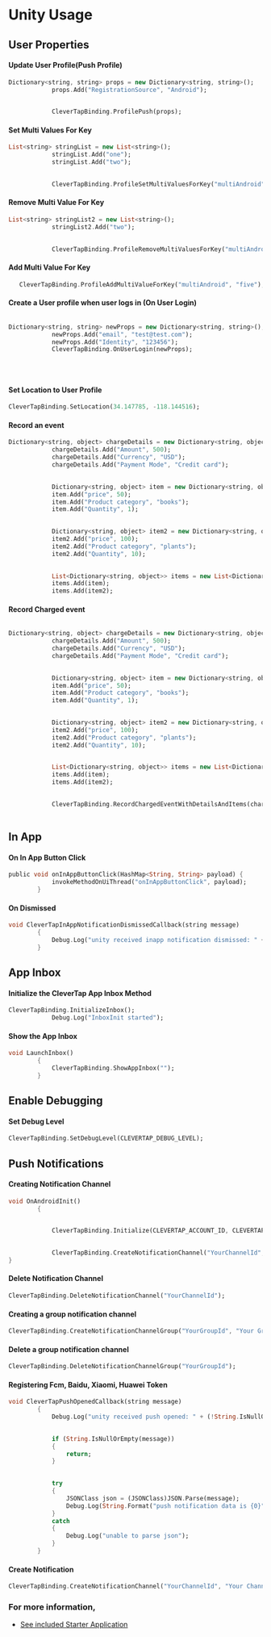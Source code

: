 # Unity Usage


## User Properties

#### Update User Profile(Push Profile)
```Dart
Dictionary<string, string> props = new Dictionary<string, string>();
	        props.Add("RegistrationSource", "Android");
	

	        CleverTapBinding.ProfilePush(props);

```
#### Set Multi Values For Key 
``` Dart
List<string> stringList = new List<string>();
	        stringList.Add("one");
	        stringList.Add("two");
	

	        CleverTapBinding.ProfileSetMultiValuesForKey("multiAndroid", stringList);

```
#### Remove Multi Value For Key 
```Dart
List<string> stringList2 = new List<string>();
	        stringList2.Add("two");
	

	        CleverTapBinding.ProfileRemoveMultiValuesForKey("multiAndroid", stringList2);
```
#### Add Multi Value For Key
```Dart
   CleverTapBinding.ProfileAddMultiValueForKey("multiAndroid", "five");
```
#### Create a User profile when user logs in (On User Login)
```Dart

Dictionary<string, string> newProps = new Dictionary<string, string>();
	        newProps.Add("email", "test@test.com");
	        newProps.Add("Identity", "123456");
	        CleverTapBinding.OnUserLogin(newProps);
	

	

```
#### Set Location to User Profile
```Dart
CleverTapBinding.SetLocation(34.147785, -118.144516);
```
#### Record an event  
```Dart
Dictionary<string, object> chargeDetails = new Dictionary<string, object>();
	        chargeDetails.Add("Amount", 500);
	        chargeDetails.Add("Currency", "USD");
	        chargeDetails.Add("Payment Mode", "Credit card");
	

	        Dictionary<string, object> item = new Dictionary<string, object>();
	        item.Add("price", 50);
	        item.Add("Product category", "books");
	        item.Add("Quantity", 1);
	

	        Dictionary<string, object> item2 = new Dictionary<string, object>();
	        item2.Add("price", 100);
	        item2.Add("Product category", "plants");
	        item2.Add("Quantity", 10);
	

	        List<Dictionary<string, object>> items = new List<Dictionary<string, object>>();
	        items.Add(item);
	        items.Add(item2);

```
#### Record Charged event
```Dart

Dictionary<string, object> chargeDetails = new Dictionary<string, object>();
	        chargeDetails.Add("Amount", 500);
	        chargeDetails.Add("Currency", "USD");
	        chargeDetails.Add("Payment Mode", "Credit card");
	

	        Dictionary<string, object> item = new Dictionary<string, object>();
	        item.Add("price", 50);
	        item.Add("Product category", "books");
	        item.Add("Quantity", 1);
	

	        Dictionary<string, object> item2 = new Dictionary<string, object>();
	        item2.Add("price", 100);
	        item2.Add("Product category", "plants");
	        item2.Add("Quantity", 10);
	

	        List<Dictionary<string, object>> items = new List<Dictionary<string, object>>();
	        items.Add(item);
	        items.Add(item2);
	

	        CleverTapBinding.RecordChargedEventWithDetailsAndItems(chargeDetails, items);
	
```
## In App
#### On In App Button Click
```Dart
public void onInAppButtonClick(HashMap<String, String> payload) {
	        invokeMethodOnUiThread("onInAppButtonClick", payload);
	    }
```
#### On Dismissed
```Dart
void CleverTapInAppNotificationDismissedCallback(string message)
	    {
	        Debug.Log("unity received inapp notification dismissed: " + (!String.IsNullOrEmpty(message) ? message : "NULL"));
	    }
```
## App Inbox
#### Initialize the CleverTap App Inbox Method
```Dart
CleverTapBinding.InitializeInbox();
	        Debug.Log("InboxInit started");

```
#### Show the App Inbox
```Dart
void LaunchInbox()
	    {
	        CleverTapBinding.ShowAppInbox("");
	    }
 ```
## Enable Debugging
#### Set Debug Level
```Dart
CleverTapBinding.SetDebugLevel(CLEVERTAP_DEBUG_LEVEL);
```
## Push Notifications
#### Creating Notification Channel
```Dart
void OnAndroidInit()
	    {
	

	        CleverTapBinding.Initialize(CLEVERTAP_ACCOUNT_ID, CLEVERTAP_ACCOUNT_TOKEN);
	

	        CleverTapBinding.CreateNotificationChannel("YourChannelId", "Your Channel Name", "Your Channel Description", 5, true);
}	
```
#### Delete Notification Channel
```Dart
CleverTapBinding.DeleteNotificationChannel("YourChannelId");		
```
#### Creating a group notification channel
``` Dart
CleverTapBinding.CreateNotificationChannelGroup("YourGroupId", "Your Group Name");		
```
#### Delete a group notification channel
```Dart
CleverTapBinding.DeleteNotificationChannelGroup("YourGroupId");			
```
#### Registering Fcm, Baidu, Xiaomi, Huawei Token
```Dart
void CleverTapPushOpenedCallback(string message)
	    {
	        Debug.Log("unity received push opened: " + (!String.IsNullOrEmpty(message) ? message : "NULL"));
	

	        if (String.IsNullOrEmpty(message))
	        {
	            return;
	        }
	

	        try
	        {
	            JSONClass json = (JSONClass)JSON.Parse(message);
	            Debug.Log(String.Format("push notification data is {0}", json));
	        }
	        catch
	        {
	            Debug.Log("unable to parse json");
	        }
	    }
```
 #### Create Notification
```Dart
CleverTapBinding.CreateNotificationChannel("YourChannelId", "Your Channel Name", "Your Channel Description", 5, true);
```

### For more information,

 - [See included Starter Application](/example/CleverTapUnity.cs) 

